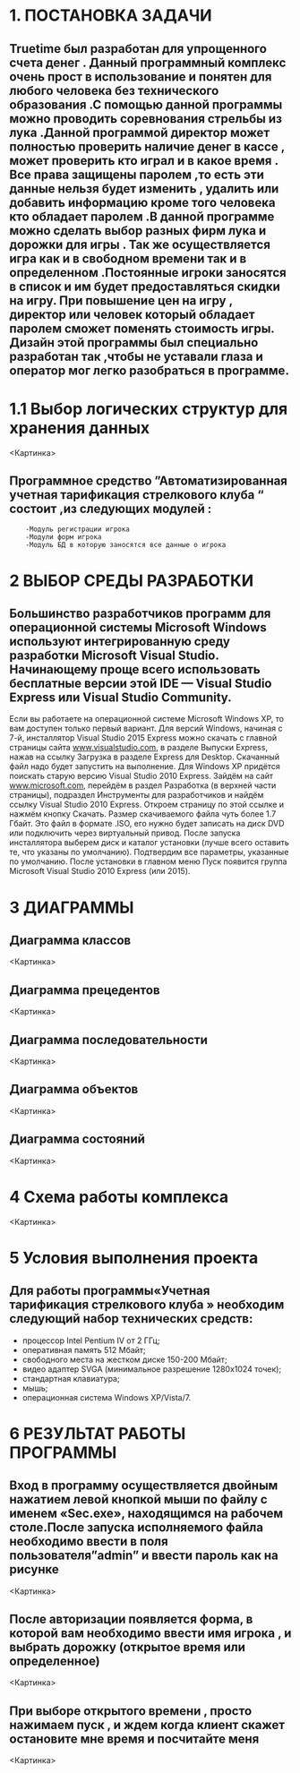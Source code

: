# 1. ПОСТАНОВКА ЗАДАЧИ
## Truetime был разработан для упрощенного счета денег . Данный     программный комплекс очень прост в использование и понятен для любого человека без технического образования .С помощью данной программы можно проводить соревнования стрельбы из лука .Данной программой директор может полностью проверить наличие денег в кассе , может проверить кто играл и в какое время .                                                                                                       Все права защищены паролем ,то есть эти данные нельзя будет изменить , удалить или добавить информацию кроме того человека кто обладает паролем .В данной программе можно сделать выбор разных фирм лука и дорожки для игры . Так же осуществляется игра как и в свободном времени так и в определенном .Постоянные игроки заносятся в список и им будет предоставляться скидки на игру. При повышение цен на игру , директор или человек который обладает паролем сможет поменять стоимость игры. Дизайн этой программы был специально разработан так ,чтобы не уставали глаза и оператор мог легко разобраться в программе.
# 1.1	Выбор логических структур для хранения данных
<Картинка>
## Программное средство ”Автоматизированная учетная тарификация стрелкового клуба “  состоит ,из следующих модулей :
        -Модуль регистрации игрока 
        -Модули форм игрока 
        -Модуль БД в которую заносятся все данные о игрока 
# 2 ВЫБОР СРЕДЫ РАЗРАБОТКИ
## Большинство разработчиков программ для операционной системы Microsoft Windows используют интегрированную среду разработки Microsoft Visual Studio. Начинающему проще всего использовать бесплатные версии этой IDE — Visual Studio Express или Visual Studio Community.
Если вы работаете на операционной системе Microsoft Windows XP, то вам доступен только первый вариант.
       Для версий Windows, начиная с 7-й, инсталлятор Visual Studio 2015 Express можно скачать с главной страницы сайта www.visualstudio.com, в разделе Выпуски Express, нажав на ссылку Загрузка в разделе Express для Desktop. Скачанный файл надо будет запустить на выполнение.
       Для Windows XP придётся поискать старую версию Visual Studio 2010 Express. Зайдём на сайт www.microsoft.com, перейдём в раздел Разработка (в верхней части страницы), подраздел Инструменты для разработчиков и найдём ссылку Visual Studio 2010 Express. Откроем страницу по этой ссылке и нажмём кнопку Скачать. Размер скачиваемого файла чуть более 1.7 Гбайт. Это файл в формате .ISO, его нужно будет записать на диск DVD или подключить через виртуальный привод.
После запуска инсталлятора выберем диск и каталог установки (лучше всего оставить те, что указаны по умолчанию). Подтвердим все параметры, указанные по умолчанию.
После установки в главном меню Пуск появится группа Microsoft Visual Studio 2010 Express (или 2015).
# 3 ДИАГРАММЫ
## Диаграмма классов
<Картинка>
## Диаграмма прецедентов
<Картинка>
## Диаграмма последовательности
<Картинка>
## Диаграмма объектов
<Картинка>
## Диаграмма состояний 
<Картинка>
# 4 Схема работы комплекса
<Картинка>
# 5 Условия выполнения проекта

## Для работы программы«Учетная тарификация стрелкового клуба » необходим следующий набор технических средств:

-	процессор Intel Pentium IV от 2 ГГц;
-	оперативная память 512 Мбайт;
-	свободного места на жестком диске 150-200 Мбайт;
-	видео адаптер SVGA (минимальное разрешение 1280x1024 точек);
-	стандартная клавиатура;
-	мышь; 
-	операционная система Windows XP/Vista/7.

# 6 РЕЗУЛЬТАТ РАБОТЫ ПРОГРАММЫ
## Вход в программу осуществляется двойным нажатием левой кнопкой мыши по файлу с именем  «Sec.exe», находящимся на рабочем столе.После запуска исполняемого файла необходимо ввести в поля пользователя”admin” и ввести пароль как на рисунке 
<Картинка>
## После авторизации появляется форма, в которой вам необходимо ввести имя игрока , и выбрать дорожку (открытое время или определенное)
<Картинка>
## При выборе открытого времени , просто нажимаем пуск , и ждем когда клиент скажет остановите мне время и посчитайте меня 
<Картинка>




